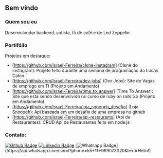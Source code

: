 ## Bem vindo


### Quem sou eu

Desenvolvedor backend, autista, fã de café e de Led Zeppelin 

### Portifólio 

Projetos em destaque: 

* [https://github.com/Israel-Ferreira/clone-instagram] (Clone do Instagram): Projeto feito durante uma semana de programação do Lucas Caton
* [https://github.com/Israel-Ferreira/dev-jobs] (Dev Jobs): Site de Vagas de emprego em TI  (Projeto em Andamento)
* [https://github.com/Israel-Ferreira/time_to_answer] (Time To Answer): Site que está sendo desenvolvido no curso de ruby on rails 5.x (Projeto em Andamento)
* [https://github.com/Israel-Ferreira/loja_snoopeh_desafio] (Loja Snoopeh): Api baseada em um desafio de uma empresa no github
* [https://github.com/Israel-Ferreira/api-restaurants] (Api de Restaurantes): CRUD Api de Restaurantes feito em node.js


### Contato: 

[![Github Badge](https://img.shields.io/badge/-Github-000?style=flat-square&logo=Github&logoColor=white&link=https://github.com/Israel-Ferreira)](https://github.com/Israel-Ferreira)
[![Linkedin Badge](https://img.shields.io/badge/-LinkedIn-blue?style=flat-square&logo=Linkedin&logoColor=white&link=https://www.linkedin.com/in/israel-de-souza-601a9a16a/)](https://www.linkedin.com/in/israel-de-souza-601a9a16a/)
[![Whatsapp Badge](https://img.shields.io/badge/-Whatsapp-4CA143?style=flat-square&labelColor=4CA143&logo=whatsapp&logoColor=white&link=https://api.whatsapp.com/send?phone=55+11+999073020&text=Hello!)](https://api.whatsapp.com/send?phone=55+11+999073020&text=Hello!)




